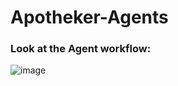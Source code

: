 # Apotheker-Agents


### Look at the Agent workflow:

![image](https://github.com/user-attachments/assets/b3701c72-2ded-4fc9-be88-54fd1a20415e)
